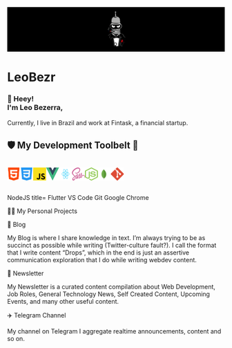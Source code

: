 <img src="./assets/bezrbanner.jpg"/>

<h1>LeoBezr</h1>

<h3>👋  Heey!<br/>
I'm Leo Bezerra,</h3>
Currently, I live in Brazil and work at Fintask, a financial startup.

<h2>🛡 My Development Toolbelt 🏹</h2>
<p style="display: inline-block;">
<img src="assets/html.svg" width="30" height="30" /><img src="assets/css-3.svg" width="30" height="30" /><img src="assets/javascript.svg" width="30" height="30" /><img src="assets/vue.svg" width="30" height="30" /><img src="assets/react.svg" width="30" height="30" /><img src="assets/sass.svg" width="30" height="30" /><img src="assets/node.svg" width="30" height="30" /><img src="assets/mongodb.svg" width="30" height="30" /><img src="assets/git.svg" width="30" height="30" /></p>


 NodeJS     title=    Flutter    VS Code    Git    Google Chrome


👨‍💻   My Personal Projects

📝  Blog

My Blog is where I share knowledge in text. I’m always trying to be as succinct as possible while writing (Twitter-culture fault?). I call the format that I write content “Drops”, which in the end is just an assertive communication exploration that I do while writing webdev content.

📰  Newsletter

My Newsletter is a curated content compilation about Web Development, Job Roles, General Technology News, Self Created Content, Upcoming Events, and many other useful content.

✈️  Telegram Channel

My channel on Telegram I aggregate realtime announcements, content and so on.